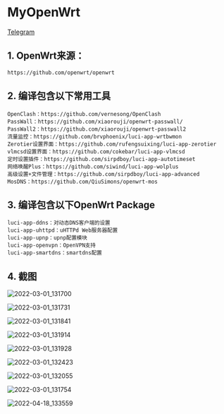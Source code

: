 # MyOpenWrt  
<a href="https://t.me/my_openwrt" target="_blank">Telegram</a>  
  
## 1. OpenWrt来源：  
    https://github.com/openwrt/openwrt  
      
## 2. 编译包含以下常用工具  
    OpenClash：https://github.com/vernesong/OpenClash  
    PassWall：https://github.com/xiaorouji/openwrt-passwall/  
    PassWall2：https://github.com/xiaorouji/openwrt-passwall2  
    流量监控：https://github.com/brvphoenix/luci-app-wrtbwmon  
    Zerotier设置界面：https://github.com/rufengsuixing/luci-app-zerotier  
    vlmcsd设置界面：https://github.com/cokebar/luci-app-vlmcsd  
    定时设置插件：https://github.com/sirpdboy/luci-app-autotimeset
    网络唤醒Plus：https://github.com/siwind/luci-app-wolplus  
    高级设置+文件管理：https://github.com/sirpdboy/luci-app-advanced
    MosDNS：https://github.com/QiuSimons/openwrt-mos  
      
## 3. 编译包含以下OpenWrt Package  
    luci-app-ddns：对动态DNS客户端的设置  
    luci-app-uhttpd：uHTTPd Web服务器配置  
    luci-app-upnp：upnp配置模块  
    luci-app-openvpn：OpenVPN支持  
    luci-app-smartdns：smartdns配置
      
## 4. 截图  
![2022-03-01_131700](https://user-images.githubusercontent.com/72115940/156110018-5d1f67f2-3aca-4675-b861-fe9efbfec356.png)

![2022-03-01_131731](https://user-images.githubusercontent.com/72115940/156110032-2cd07927-9214-4576-83e5-2339945a7973.png)

![2022-03-01_131841](https://user-images.githubusercontent.com/72115940/156110150-4f4b9925-f873-4ee3-bb1e-eccab1ef4e5a.png)

![2022-03-01_131914](https://user-images.githubusercontent.com/72115940/156110166-1b592c01-f42a-4648-b20d-09d3b80320fc.png)

![2022-03-01_131928](https://user-images.githubusercontent.com/72115940/156110173-bdaa7ad9-f953-4861-81c0-694a040acfce.png)



![2022-03-01_132423](https://user-images.githubusercontent.com/72115940/156110183-ac8d9935-5941-4a0a-8079-e9dce7145cdc.png)

![2022-03-01_132055](https://user-images.githubusercontent.com/72115940/156110202-4ce8ceae-0c35-4473-a5d9-4f11fb4f0dd6.png)

![2022-03-01_131754](https://user-images.githubusercontent.com/72115940/156110038-eab027d3-45ec-4f4b-aeef-ed0b0f8f111a.png)

![2022-04-18_133559](https://user-images.githubusercontent.com/72115940/163760356-c3cc3d90-f65c-481d-8885-d7ba4179c279.png)
